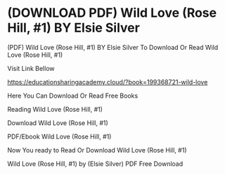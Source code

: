 # (DOWNLOAD PDF) Wild Love (Rose Hill, #1) BY Elsie Silver
(PDF) Wild Love (Rose Hill, #1) BY Elsie Silver
To Download Or Read Wild Love (Rose Hill, #1)

Visit Link Bellow

https://educationsharingacademy.cloud/?book=199368721-wild-love

Here You Can Download Or Read Free Books

Reading Wild Love (Rose Hill, #1)

Download Wild Love (Rose Hill, #1)

PDF/Ebook Wild Love (Rose Hill, #1)

Now You ready to Read Or Download Wild Love (Rose Hill, #1)

Wild Love (Rose Hill, #1) by (Elsie Silver) PDF Free Download
